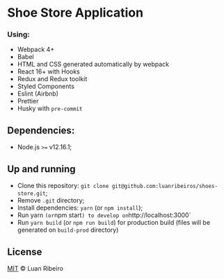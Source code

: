 # Shoe Store Application

### Using:

- Webpack 4+
- Babel
- HTML and CSS generated automatically by webpack
- React 16+ with Hooks
- Redux and Redux toolkit
- Styled Components
- Eslint (Airbnb)
- Prettier
- Husky with `pre-commit`

## Dependencies:

- Node.js `>=` v12.16.1;

## Up and running

- Clone this repository: `git clone git@github.com:luanribeiros/shoes-store.git`;
- Remove `.git` directory;
- Install dependencies: `yarn` (or `npm install`);
- Run yarn `(or`npm start`) to develop on`http://localhost:3000`
- Run `yarn build` (or `npm run build`) for production build (files will be generated on `build-prod` directory)

## License

[MIT]() &copy; Luan Ribeiro
